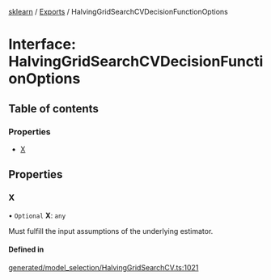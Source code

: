 [sklearn](../readme.md) / [Exports](../modules.md) / HalvingGridSearchCVDecisionFunctionOptions

# Interface: HalvingGridSearchCVDecisionFunctionOptions

## Table of contents

### Properties

- [X](HalvingGridSearchCVDecisionFunctionOptions.md#x)

## Properties

### X

• `Optional` **X**: `any`

Must fulfill the input assumptions of the underlying estimator.

#### Defined in

[generated/model_selection/HalvingGridSearchCV.ts:1021](https://github.com/transitive-bullshit/scikit-learn-ts/blob/367336a/packages/sklearn/src/generated/model_selection/HalvingGridSearchCV.ts#L1021)
